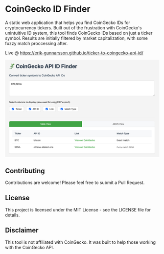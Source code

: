 # CoinGecko ID Finder

A static web application that helps you find CoinGecko IDs for cryptocurrency tickers. Built out of the frustration with CoinGecko's unintuitive ID system, this tool finds CoinGecko IDs based on just a ticker symbol. Results are initially filtered by market capitalization, with some fuzzy match proccessing after.

Live @ https://erik-gunnarsson.github.io/ticker-to-coingecko-api-id/

![CoinGecko API ID Search](pic.png)

## Contributing

Contributions are welcome! Please feel free to submit a Pull Request.

## License

This project is licensed under the MIT License - see the LICENSE file for details.

## Disclaimer

This tool is not affiliated with CoinGecko. It was built to help those working with the CoinGecko API.

